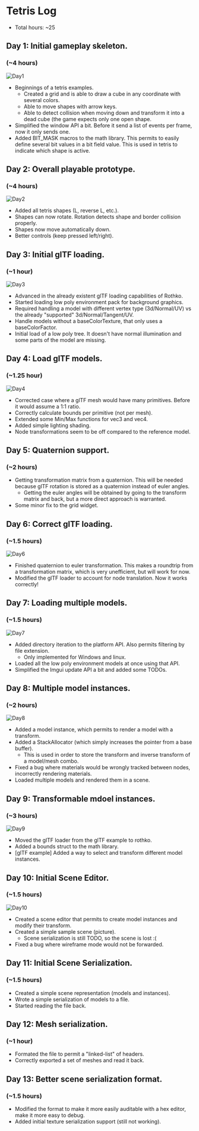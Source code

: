 # Tetris Log

- Total hours: ~25

## Day 1: Initial gameplay skeleton.
### (~4 hours)

![Day1](log_images/tetris_day1.png)

- Beginnings of a tetris examples.
  - Created a grid and is able to draw a cube in any coordinate with several colors.
  - Able to move shapes with arrow keys.
  - Able to detect collision when moving down and transform it into a dead cube (the game
    expects only one open shape.
- Simplified the window API a bit. Before it send a list of events per frame, now it only sends one.
- Added BIT_MASK macros to the math library. This permits to easily define several bit values in a
  bit field value. This is used in tetris to indicate which shape is active.


## Day 2: Overall playable prototype.
### (~4 hours)

![Day2](log_images/tetris_day2.png)

- Added all tetris shapes (L, reverse L, etc.).
- Shapes can now rotate. Rotation detects shape and border collision properly.
- Shapes now move automatically down.
- Better controls (keep pressed left/right).

## Day 3: Initial glTF loading.
### (~1 hour)

![Day3](log_images/tetris_day3.png)

- Advanced in the already existent glTF loading capabilities of Rothko.
- Started loading low poly environment pack for background graphics.
- Required handling a model with different vertex type (3d/Normal/UV) vs the already "supported"
  3d/Normal/Tangent/UV.
- Handle models without a baseColorTexture, that only uses a baseColorFactor.
- Initial load of a low poly tree. It doesn't have normal illumination and some parts of the model
  are missing.

## Day 4: Load glTF models.
### (~1.25 hour)

![Day4](log_images/tetris_day4.png)

- Corrected case where a glTF mesh would have many primitives. Before it would assume a 1:1 ratio.
- Correctly calculate bounds per primitive (not per mesh).
- Extended some Min/Max functions for vec3 and vec4.
- Added simple lighting shading.
- Node transformations seem to be off compared to the reference model.

## Day 5: Quaternion support.
### (~2 hours)

- Getting transformation matrix from a quaternion. This will be needed because glTF rotation is
  stored as a quaternion instead of euler angles.
  - Getting the euler angles will be obtained by going to the transform matrix and back, but a more
    direct approach is warranted.
- Some minor fix to the grid widget.

## Day 6: Correct glTF loading.
### (~1.5 hours)

![Day6](log_images/tetris_day6.png)

- Finished quaternion to euler transformation. This makes a roundtrip from a transformation matrix,
  which is very unefficient, but will work for now.
- Modified the glTF loader to account for node translation. Now it works correctly!

## Day 7: Loading multiple models.
### (~1.5 hours)

![Day7](log_images/tetris_day7.png)

- Added directory iteration to the platform API. Also permits filtering by file extension.
  - Only implemented for Windows and linux.
- Loaded all the low poly environment models at once using that API.
- Simplified the Imgui update API a bit and added some TODOs.

## Day 8: Multiple model instances.
### (~2 hours)

![Day8](log_images/tetris_day8.png)

- Added a model instance, which permits to render a model with a transform.
- Added a StackAllocator (which simply increases the pointer from a base buffer).
  - This is used in order to store the transform and inverse transform of a model/mesh combo.
- Fixed a bug where materials would be wrongly tracked between nodes, incorrectly rendering
  materials.
- Loaded multiple models and rendered them in a scene.

## Day 9: Transformable mdoel instances.
### (~3 hours)

![Day9](log_images/tetris_day9.png)

- Moved the glTF loader from the glTF example to rothko.
- Added a bounds struct to the math library.
- [glTF example] Added a way to select and transform different model instances.

## Day 10: Initial Scene Editor.
### (~1.5 hours)

![Day10](log_images/tetris_day10.png)

- Created a scene editor that permits to create model instances and modify their transform.
- Created a simple sample scene (picture).
  - Scene serialization is still TODO, so the scene is lost :(
- Fixed a bug where wireframe mode would not be forwarded.

## Day 11: Initial Scene Serialization.
### (~1.5 hours)

- Created a simple scene representation (models and instances).
- Wrote a simple serialization of models to a file.
- Started reading the file back.

## Day 12: Mesh serialization.
### (~1 hour)

- Formated the file to permit a "linked-list" of headers.
- Correctly exported a set of meshes and read it back.

## Day 13: Better scene serialization format.
### (~1.5 hours)

- Modified the format to make it more easily auditable with a hex editor, make it more easy to
  debug.
- Added initial texture serialization support (still not working).
